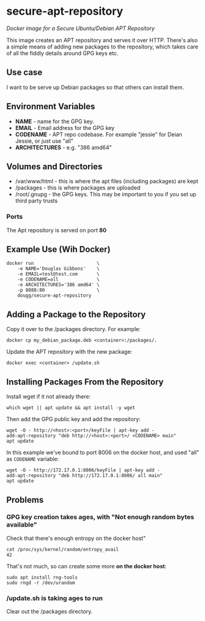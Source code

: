 # secure-apt-repository

_Docker image for a Secure Ubuntu/Debian APT Repository_

This image creates an APT repository and serves it over HTTP. There's also a simple means of adding new packages to the repository, which takes care of all the fiddly details around GPG keys etc.

## Use case

I want to be serve up Debian packages so that others can install them.

## Environment Variables

* __NAME__ - name for the GPG key.
* __EMAIL__ - Email address for the GPG key
* __CODENAME__ - APT repo codebase. For example "jessie" for Deian Jessie, or just use "all"
* __ARCHITECTURES__ - e.g. "386 amd64"

## Volumes and Directories

* /var/www/html - this is where the apt files (including packages) are kept
* /packages - this is where packages are uploaded
* /root/.gnupg - the GPG keys. This may be important to you if you set up third party trusts

### Ports

The Apt repository is served on port __80__

## Example Use (Wih Docker)

```
docker run                       \
    -e NAME='Douglas Gibbons'    \
    -e EMAIL=test@test.com       \
    -e CODENAME=all              \
    -e ARCHITECTURES='386 amd64' \
    -p 8088:80                   \
    dougg/secure-apt-repository
```

## Adding a Package to the Repository

Copy it over to the /packages directory. For example:

```
docker cp my_debian_package.deb <container>:/packages/.
```

Update the APT repository with the new package:

```
docker exec <container> /update.sh
```

## Installing Packages From the Repository

Install wget if it not already there:

```
which wget || apt update && apt install -y wget
```

Then add the GPG public key and add the repository:

```
wget -O - http://<host>:<port>/keyFile | apt-key add -
add-apt-repository "deb http://<host>:<port>/ <CODENAME> main"
apt update
```


In this example we've bound to port 8006 on the docker host, and used "all" as ```CODENAME``` variable:

```
wget -O - http://172.17.0.1:8006/keyFile | apt-key add -
add-apt-repository "deb http://172.17.0.1:8006/ all main"
apt update
```


## Problems

### GPG key creation takes ages, with "Not enough random bytes available"

Check that there's enough entropy on the docker host"

```
cat /proc/sys/kernel/random/entropy_avail
42
```

That's not much, so can create some more __on the docker host__:

```
sudo apt install rng-tools
sudo rngd -r /dev/urandom
```

### /update.sh is taking ages to run

Clear out the /packages directory.

